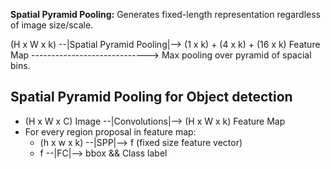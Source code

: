 **Spatial Pyramid Pooling:** Generates fixed-length representation regardless of image size/scale.

(H x W x k) --|Spatial Pyramid Pooling|--> (1 x k) + (4 x k) + (16 x k)
Feature Map -----------------------------> Max pooling over pyramid of spacial bins.

## Spatial Pyramid Pooling for Object detection
* (H x W x C) Image --|Convolutions|--> (H x W x k) Feature Map
* For every region proposal in feature map:
  * (h x w x k) --|SPP|--> f (fixed size feature vector) 
  * f --|FC|--> bbox && Class label
